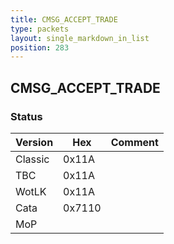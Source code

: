 ```yaml
---
title: CMSG_ACCEPT_TRADE
type: packets
layout: single_markdown_in_list
position: 283
---
```


## CMSG_ACCEPT_TRADE

### Status

Version    | Hex        | Comment
---------- | ---------- | ---------- 
Classic    | 0x11A      |
TBC        | 0x11A      |
WotLK      | 0x11A      |
Cata       | 0x7110     |
MoP        |            |